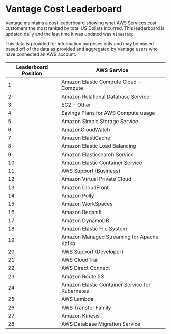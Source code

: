 # Vantage Cost Leaderboard

Vantage maintains a cost leaderboard showing what AWS Services cost customers the most ranked by total US Dollars incurred. This leaderboard is updated daily and the last time it was updated was `timestamp`. 

This data is provided for information purposes only and may be biased based off of the data as provided and aggregated by Vantage users who have connected an AWS account. 



| Leaderboard Position      | AWS Service |
| ----------- | ----------- |
| 1   | Amazon Elastic Compute Cloud - Compute       |
| 2   | Amazon Relational Database Service        |
| 3   | EC2 - Other       |
| 4   | Savings Plans for AWS Compute usage        |
| 5   | Amazon Simple Storage Service        |
| 6   | AmazonCloudWatch        |
| 7   | Amazon ElastiCache        |
| 8   | Amazon Elastic Load Balancing        |
| 9   | Amazon Elasticsearch Service        |
| 10   | Amazon Elastic Container Service        |
| 11   | AWS Support (Business)        |
| 12   | Amazon Virtual Private Cloud        |
| 13   | Amazon CloudFront        |
| 14   | Amazon Polly        |
| 15   | Amazon WorkSpaces        |
| 16   | Amazon Redshift        |
| 17   | Amazon DynamoDB        |
| 18   | Amazon Elastic File System        |
| 19   | Amazon Managed Streaming for Apache Kafka        |
| 20   | AWS Support (Developer)        |
| 21   | AWS CloudTrail        |
| 22   | AWS Direct Connect        |
| 23   | Amazon Route 53       |
| 24   | Amazon Elastic Container Service for Kubernetes        |
| 25   | AWS Lambda        |
| 26   | AWS Transfer Family        |
| 27   | Amazon Kinesis        |
| 28   | AWS Database Migration Service        |